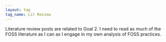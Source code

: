 ```yaml
---
layout: tag
tag_name: Lit Review
---
```


Literature review posts are related to Goal 2. I need to read as much of the FOSS literature as I can as I engage in my own analysis of FOSS practices.
